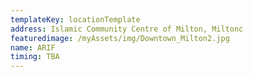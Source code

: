 ```yaml
---
templateKey: locationTemplate
address: Islamic Community Centre of Milton, Miltonc
featuredimage: /myAssets/img/Downtown_Milton2.jpg
name: ARIF
timing: TBA
---
```

